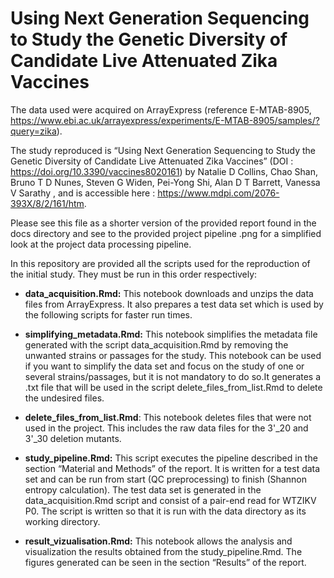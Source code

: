 # Using Next Generation Sequencing to Study the Genetic Diversity of Candidate Live Attenuated Zika Vaccines

The data used were acquired on ArrayExpress (reference E-MTAB-8905, https://www.ebi.ac.uk/arrayexpress/experiments/E-MTAB-8905/samples/?query=zika).

The study reproduced is “Using Next Generation Sequencing to Study the Genetic Diversity of Candidate Live Attenuated Zika Vaccines” (DOI : https://doi.org/10.3390/vaccines8020161) by Natalie D Collins, Chao Shan, Bruno T D Nunes, Steven G Widen, Pei-Yong Shi, Alan D T Barrett, Vanessa V Sarathy  , and is accessible here : https://www.mdpi.com/2076-393X/8/2/161/htm.

Please see this file as a shorter version of the provided report found in the docs directory and see to the provided project pipeline .png for a simplified look at the project data processing pipeline.

In this repository are provided all the scripts used for the reproduction of the initial study. They must be run in this order respectively:

- **data_acquisition.Rmd:** This notebook downloads and unzips the data files from ArrayExpress. It also prepares a test data set which is used by the following scripts for faster run times.

- **simplifying_metadata.Rmd:** This notebook simplifies the metadata file generated with the script data_acquisition.Rmd by removing the unwanted strains or passages for the study. This notebook can be used if you want to simplify the data set and focus on the study of one or several strains/passages, but it is not mandatory to do so.It generates a .txt file that will be used in the script delete_files_from_list.Rmd to delete the undesired files.

- **delete_files_from_list.Rmd**: This notebook deletes files that were not used in the project. This includes the raw data files for the 3'_20 and 3'_30 deletion mutants. 

- **study_pipeline.Rmd:** This script executes the pipeline described in the section “Material and Methods” of the report. It is written for a test data set and can be run from start (QC preprocessing) to finish (Shannon entropy calculation). The test data set is generated in the data_acquisition.Rmd script and consist of a pair-end read for WTZIKV P0. The script is written so that it is run with the data directory as its working directory.

- **result_vizualisation.Rmd:** This notebook allows the analysis and visualization the results obtained from the study_pipeline.Rmd. The figures generated can be seen in the section “Results” of the report.


 

